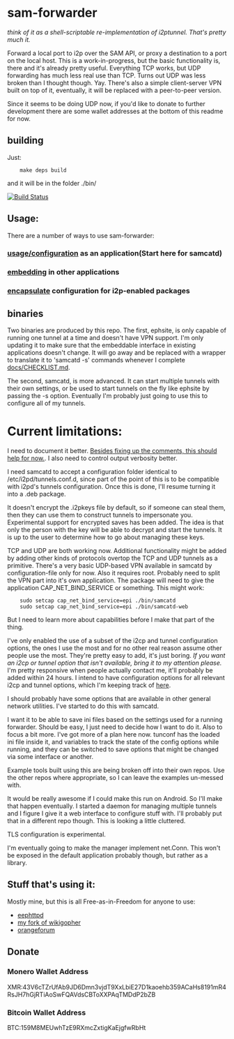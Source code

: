 # sam-forwarder

*think of it as a shell-scriptable re-implementation of i2ptunnel. That's*
*pretty much it.*

Forward a local port to i2p over the SAM API, or proxy a destination to a port
on the local host. This is a work-in-progress, but the basic functionality is,
there and it's already pretty useful. Everything TCP works, but UDP forwarding
has much less real use than TCP. Turns out UDP was less broken than I thought
though. Yay. There's also a simple client-server VPN built on top of it,
eventually, it will be replaced with a peer-to-peer version.

Since it seems to be doing UDP now, if you'd like to donate to further
development there are some wallet addresses at the bottom of this readme for
now.

## building
Just:

        make deps build

and it will be in the folder ./bin/

[![Build Status](https://travis-ci.org/eyedeekay/sam-forwarder.svg?branch=master)](https://travis-ci.org/eyedeekay/sam-forwarder)

## Usage:

There are a number of ways to use sam-forwarder:

### [usage/configuration](docs/USAGE.md) as an application(Start here for samcatd)

### [embedding](docs/EMBEDDING.md) in other applications

### [encapsulate](docs/PACKAGECONF.md) configuration for i2p-enabled packages

## binaries

Two binaries are produced by this repo. The first, ephsite, is only capable
of running one tunnel at a time and doesn't have VPN support. I'm only updating
it to make sure that the embeddable interface in existing applications doesn't
change. It will go away and be replaced with a wrapper to translate it to
'samcatd -s' commands whenever I complete [docs/CHECKLIST.md](docs/CHECKLIST.md).

The second, samcatd, is more advanced. It can start multiple tunnels with their
own settings, or be used to start tunnels on the fly like ephsite by passing the
-s option. Eventually I'm probably just going to use this to configure all of my
tunnels.

Current limitations:
====================

I need to document it better.
[Besides fixing up the comments, this should help for now.](docs/USAGE.md). I
also need to control output verbosity better.

I need samcatd to accept a configuration folder identical to
/etc/i2pd/tunnels.conf.d, since part of the point of this is to be compatible
with i2pd's tunnels configuration. Once this is done, I'll resume turning it
into a .deb package.

It doesn't encrypt the .i2pkeys file by default, so if someone can steal them,
then they can use them to construct tunnels to impersonate you. Experimental
support for encrypted saves has been added. The idea is that only the person
with the key will be able to decrypt and start the tunnels. It is up to the user
to determine how to go about managing these keys.

TCP and UDP are both working now. Additional functionality might be added by
adding other kinds of protocols overtop the TCP and UDP tunnels as a primitive.
There's a very basic UDP-based VPN available in samcatd by configuration-file
only for now. Also it requires root. Probably need to split the VPN part into
it's own application. The package will need to give the application
CAP\_NET\_BIND\_SERVICE or something. This might work:

        sudo setcap cap_net_bind_service=epi ./bin/samcatd
        sudo setcap cap_net_bind_service=epi ./bin/samcatd-web

But I need to learn more about capabilities before I make that part of the
thing.

I've only enabled the use of a subset of the i2cp and tunnel configuration
options, the ones I use the most and for no other real reason assume other
people use the most. They're pretty easy to add, it's just boring. *If you*
*want an i2cp or tunnel option that isn't available, bring it to my attention*
*please.* I'm pretty responsive when people actually contact me, it'll probably
be added within 24 hours. I intend to have configuration options for all
relevant i2cp and tunnel options, which I'm keeping track of
[here](config/CHECKLIST.md).

I should probably have some options that are available in other general network
utilities. I've started to do this with samcatd.

I want it to be able to save ini files based on the settings used for a running
forwarder. Should be easy, I just need to decide how I want to do it. Also to
focus a bit more. I've got more of a plan here now. tunconf has the loaded ini
file inside it, and variables to track the state of the config options while
running, and they can be switched to save options that might be changed via some
interface or another.

Example tools built using this are being broken off into their own repos. Use
the other repos where appropriate, so I can leave the examples un-messed with.

It would be really awesome if I could make this run on Android. So I'll make
that happen eventually. I started a daemon for managing multiple tunnels and I
figure I give it a web interface to configure stuff with. I'll probably put that
in a different repo though. This is looking a little cluttered.

TLS configuration is experimental.

I'm eventually going to make the manager implement net.Conn. This won't be
exposed in the default application probably though, but rather as a library.

## Stuff that's using it:

Mostly mine, but this is all Free-as-in-Freedom for anyone to use:

  * [eephttpd](https://github.com/eyedeekay/eephttpd)
  * [my fork of wikigopher](https://github.com/eyedeekay/wikigopher)
  * [orangeforum](https://github.com/s-gv/orangeforum)

Donate
------

### Monero Wallet Address

  XMR:43V6cTZrUfAb9JD6Dmn3vjdT9XxLbiE27D1kaoehb359ACaHs8191mR4RsJH7hGjRTiAoSwFQAVdsCBToXXPAqTMDdP2bZB

### Bitcoin Wallet Address

  BTC:159M8MEUwhTzE9RXmcZxtigKaEjgfwRbHt
